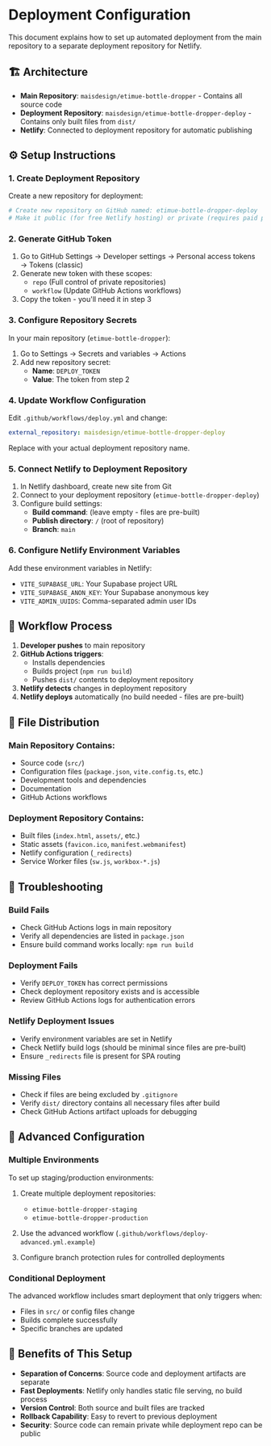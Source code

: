 # Deployment Configuration

This document explains how to set up automated deployment from the main repository to a separate deployment repository for Netlify.

## 🏗️ Architecture

- **Main Repository**: `maisdesign/etimue-bottle-dropper` - Contains all source code
- **Deployment Repository**: `maisdesign/etimue-bottle-dropper-deploy` - Contains only built files from `dist/`
- **Netlify**: Connected to deployment repository for automatic publishing

## ⚙️ Setup Instructions

### 1. Create Deployment Repository

Create a new repository for deployment:
```bash
# Create new repository on GitHub named: etimue-bottle-dropper-deploy
# Make it public (for free Netlify hosting) or private (requires paid plan)
```

### 2. Generate GitHub Token

1. Go to GitHub Settings → Developer settings → Personal access tokens → Tokens (classic)
2. Generate new token with these scopes:
   - `repo` (Full control of private repositories)
   - `workflow` (Update GitHub Actions workflows)
3. Copy the token - you'll need it in step 3

### 3. Configure Repository Secrets

In your main repository (`etimue-bottle-dropper`):

1. Go to Settings → Secrets and variables → Actions
2. Add new repository secret:
   - **Name**: `DEPLOY_TOKEN`
   - **Value**: The token from step 2

### 4. Update Workflow Configuration

Edit `.github/workflows/deploy.yml` and change:
```yaml
external_repository: maisdesign/etimue-bottle-dropper-deploy
```
Replace with your actual deployment repository name.

### 5. Connect Netlify to Deployment Repository

1. In Netlify dashboard, create new site from Git
2. Connect to your deployment repository (`etimue-bottle-dropper-deploy`)
3. Configure build settings:
   - **Build command**: (leave empty - files are pre-built)
   - **Publish directory**: `/` (root of repository)
   - **Branch**: `main`

### 6. Configure Netlify Environment Variables

Add these environment variables in Netlify:
- `VITE_SUPABASE_URL`: Your Supabase project URL
- `VITE_SUPABASE_ANON_KEY`: Your Supabase anonymous key
- `VITE_ADMIN_UUIDS`: Comma-separated admin user IDs

## 🔄 Workflow Process

1. **Developer pushes** to main repository
2. **GitHub Actions triggers**:
   - Installs dependencies
   - Builds project (`npm run build`)
   - Pushes `dist/` contents to deployment repository
3. **Netlify detects** changes in deployment repository
4. **Netlify deploys** automatically (no build needed - files are pre-built)

## 📁 File Distribution

### Main Repository Contains:
- Source code (`src/`)
- Configuration files (`package.json`, `vite.config.ts`, etc.)
- Development tools and dependencies
- Documentation
- GitHub Actions workflows

### Deployment Repository Contains:
- Built files (`index.html`, `assets/`, etc.)
- Static assets (`favicon.ico`, `manifest.webmanifest`)
- Netlify configuration (`_redirects`)
- Service Worker files (`sw.js`, `workbox-*.js`)

## 🐛 Troubleshooting

### Build Fails
- Check GitHub Actions logs in main repository
- Verify all dependencies are listed in `package.json`
- Ensure build command works locally: `npm run build`

### Deployment Fails
- Verify `DEPLOY_TOKEN` has correct permissions
- Check deployment repository exists and is accessible
- Review GitHub Actions logs for authentication errors

### Netlify Deployment Issues
- Verify environment variables are set in Netlify
- Check Netlify build logs (should be minimal since files are pre-built)
- Ensure `_redirects` file is present for SPA routing

### Missing Files
- Check if files are being excluded by `.gitignore`
- Verify `dist/` directory contains all necessary files after build
- Check GitHub Actions artifact uploads for debugging

## 🔧 Advanced Configuration

### Multiple Environments
To set up staging/production environments:

1. Create multiple deployment repositories:
   - `etimue-bottle-dropper-staging`
   - `etimue-bottle-dropper-production`

2. Use the advanced workflow (`.github/workflows/deploy-advanced.yml.example`)

3. Configure branch protection rules for controlled deployments

### Conditional Deployment
The advanced workflow includes smart deployment that only triggers when:
- Files in `src/` or config files change
- Builds complete successfully
- Specific branches are updated

## 🚀 Benefits of This Setup

- **Separation of Concerns**: Source code and deployment artifacts are separate
- **Fast Deployments**: Netlify only handles static file serving, no build process
- **Version Control**: Both source and built files are tracked
- **Rollback Capability**: Easy to revert to previous deployment
- **Security**: Source code can remain private while deployment repo can be public